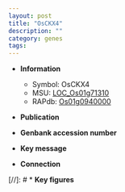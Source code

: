```yaml
---
layout: post
title: "OsCKX4"
description: ""
category: genes
tags: 
---
```


* **Information**  
    + Symbol: OsCKX4  
    + MSU: [LOC_Os01g71310](http://rice.uga.edu/cgi-bin/ORF_infopage.cgi?orf=LOC_Os01g71310)  
    + RAPdb: [Os01g0940000](http://rapdb.dna.affrc.go.jp/viewer/gbrowse_details/irgsp1?name=Os01g0940000)  

* **Publication**  

* **Genbank accession number**  

* **Key message**  

* **Connection**  

[//]: # * **Key figures**  



